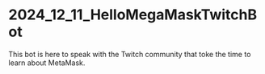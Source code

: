 # 2024_12_11_HelloMegaMaskTwitchBot
This bot is here to speak with the Twitch community that toke the time to learn about MetaMask.
